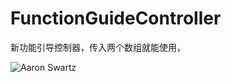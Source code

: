 # FunctionGuideController
新功能引导控制器，传入两个数组就能使用，

![Aaron Swartz](https://github.com/wbxiaowangzi/FunctionGuideController/blob/master/FunctionGuide.gif)
